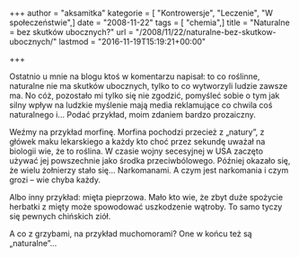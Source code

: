 +++
author = "aksamitka"
kategorie = [ "Kontrowersje", "Leczenie", "W społeczeństwie",]
date = "2008-11-22"
tags = [ "chemia",]
title = "Naturalne = bez skutków ubocznych?"
url = "/2008/11/22/naturalne-bez-skutkow-ubocznych/"
lastmod = "2016-11-19T15:19:21+00:00"

+++

Ostatnio u mnie na blogu ktoś w komentarzu napisał: to co roślinne, naturalne nie ma skutków ubocznych, tylko to co wytworzyli ludzie zawsze ma. No cóż, pozostało mi tylko się nie zgodzić, pomyśleć sobie o tym jak silny wpływ na ludzkie myślenie mają media reklamujące co chwila coś naturalnego i&#8230; Podać przykład, moim zdaniem bardzo prozaiczny.

Weźmy na przykład morfinę. Morfina pochodzi przecież z &#8222;natury&#8221;, z główek maku lekarskiego a każdy kto choć przez sekundę uważał na biologii wie, że to roślina. W czasie wojny secesyjnej w USA zaczęto używać jej powszechnie jako środka przeciwbólowego. Później okazało się, że wielu żołnierzy stało się&#8230; Narkomanami. A czym jest narkomania i czym grozi &#8211; wie chyba każdy.

Albo inny przykład: mięta pieprzowa. Mało kto wie, że zbyt duże spożycie herbatki z mięty może spowodować uszkodzenie wątroby. To samo tyczy się pewnych chińskich ziół.

A co z grzybami, na przykład muchomorami? One w końcu też są &#8222;naturalne&#8221;&#8230;